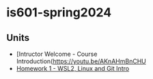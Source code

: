 # is601-spring2024

## Units
*  [Intructor Welcome - Course Introduction(https://youtu.be/AKnAHmBnCHU
*  [Homework 1 - WSL2, Linux and Git Intro](https://github.com/kaw393939/is601homework1-spring2024)
